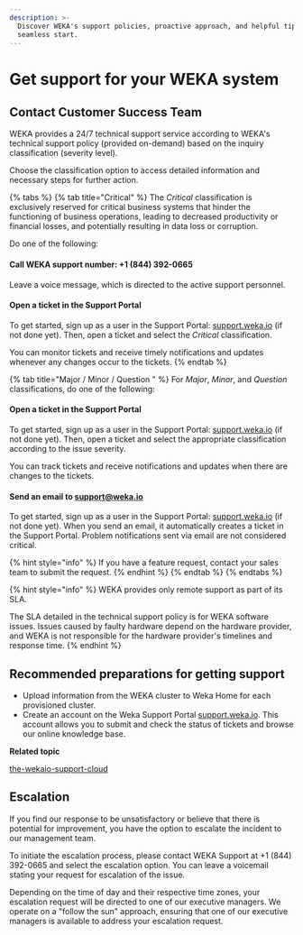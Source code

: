 ```yaml
---
description: >-
  Discover WEKA's support policies, proactive approach, and helpful tips for a
  seamless start.
---
```


# Get support for your WEKA system

## Contact Customer Success Team

WEKA provides a 24/7 technical support service according to WEKA's technical support policy (provided on-demand) based on the inquiry classification (severity level).

Choose the classification option to access detailed information and necessary steps for further action.

{% tabs %}
{% tab title="Critical" %}
The _Critical_ classification is exclusively reserved for critical business systems that hinder the functioning of business operations, leading to decreased productivity or financial losses, and potentially resulting in data loss or corruption.

Do one of the following:

#### **Call WEKA support number: +1 (844) 392-0665**

Leave a voice message, which is directed to the active support personnel.

#### Open a ticket in the Support Portal

To get started, sign up as a user in the Support Portal: [support.weka.io](http://support.weka.io/) (if not done yet). Then, open a ticket and select the _Critical_ classification.

You can monitor tickets and receive timely notifications and updates whenever any changes occur to the tickets.
{% endtab %}

{% tab title="Major / Minor / Question " %}
For _Major_, _Minor_, and _Question_ classifications, do one of the following:

#### Open a ticket in the Support Portal

To get started, sign up as a user in the Support Portal: [support.weka.io](http://support.weka.io/) (if not done yet). Then, open a ticket and select the appropriate classification according to the issue severity.

You can track tickets and receive notifications and updates when there are changes to the tickets.

#### Send an email to [support@weka.io](mailto:support@weka.io)

To get started, sign up as a user in the Support Portal: [support.weka.io](http://support.weka.io/) (if not done yet). When you send an email, it automatically creates a ticket in the Support Portal. Problem notifications sent via email are not considered critical.

{% hint style="info" %}
If you have a feature request, contact your sales team to submit the request.&#x20;
{% endhint %}
{% endtab %}
{% endtabs %}

{% hint style="info" %}
WEKA provides only remote support as part of its SLA.&#x20;

The SLA detailed in the technical support policy is for WEKA software issues. Issues caused by faulty hardware depend on the hardware provider, and WEKA is not responsible for the hardware provider's timelines and response time.&#x20;
{% endhint %}

## Recommended preparations for getting support&#x20;

* Upload information from the WEKA cluster to Weka Home for each provisioned cluster.&#x20;
* Create an account on the Weka Support Portal [support.weka.io](http://support.weka.io/). This account allows you to submit and check the status of tickets and browse our online knowledge base.

**Related topic**

[the-wekaio-support-cloud](../monitor-the-weka-cluster/the-wekaio-support-cloud/ "mention")

## Escalation

If you find our response to be unsatisfactory or believe that there is potential for improvement, you have the option to escalate the incident to our management team.

To initiate the escalation process, please contact WEKA Support at +1 (844) 392-0665 and select the escalation option. You can leave a voicemail stating your request for escalation of the issue.

Depending on the time of day and their respective time zones, your escalation request will be directed to one of our executive managers. We operate on a "follow the sun" approach, ensuring that one of our executive managers is available to address your escalation request.
